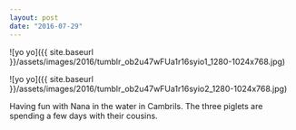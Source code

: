 ```yaml
---
layout: post
date: "2016-07-29"
---
```


![yo yo]({{ site.baseurl }}/assets/images/2016/tumblr_ob2u47wFUa1r16syio1_1280-1024x768.jpg)

![yo yo]({{ site.baseurl }}/assets/images/2016/tumblr_ob2u47wFUa1r16syio2_1280-1024x768.jpg)

Having fun with Nana in the water in Cambrils. The three piglets are spending a few days with their cousins.
